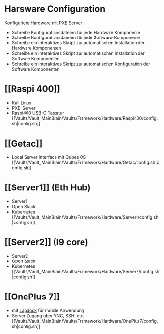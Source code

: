 # Harsware Configuration

Konfiguriere Hardware mit PXE Server

- Schreibe Konfigurationsdateien für jede Hardware Komponente
- Schreibe Konfigurationsdateien für jede Softwarw Komponente
- Schreibe ein interaktives Skript zur automatischen Installation der Hardware Komponenten
- Schreibe ein interaktives Skript zur automatischen Installation der Software Komponenten
- Schreibe ein interaktives Skript zur automatischen Konfiguration der Software Komponenten

# [[Raspi 400]]
- Kali Linux
- PXE-Server
- Raspi400 USB-C Tastatur
[[Vaults/Vault_MainBrain/Vaults/Framework/Hardware/Raspi400/config.sh|config.sh]]

# [[Getac]]
- Local Server Interface mit Qubes OS
[[Vaults/Vault_MainBrain/Vaults/Framework/Hardware/Getac/config.sh|config.sh]]

# [[Server1]] (Eth Hub)
- Server1
- Open Stack
- Kubernetes
[[Vaults/Vault_MainBrain/Vaults/Framework/Hardware/Server1/config.sh|config.sh]]

# [[Server2]] (I9 core)
- Server2 
- Open Stack
- Kubernetes
[[Vaults/Vault_MainBrain/Vaults/Framework/Hardware/Server2/config.sh|config.sh]]

# [[OnePlus 7]]
- mit [Lapdock](https://www.uperfectmonitor.de/collections/lapdock) für mobile Anwendung 
- Server Zugang über VNC, SSH, etc.
[[Vaults/Vault_MainBrain/Vaults/Framework/Hardware/OnePlus7/config.sh|config.sh]]